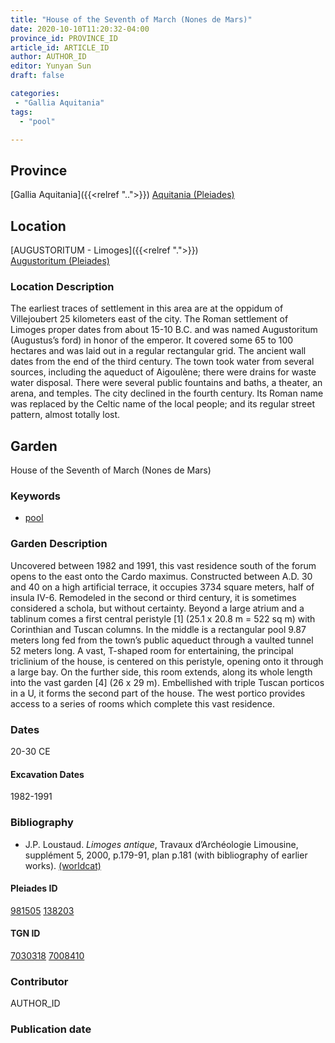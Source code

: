 ```yaml
---
title: "House of the Seventh of March (Nones de Mars)"
date: 2020-10-10T11:20:32-04:00
province_id: PROVINCE_ID
article_id: ARTICLE_ID
author: AUTHOR_ID
editor: Yunyan Sun
draft: false

categories:
 - "Gallia Aquitania"
tags:
  - "pool"

---
```


## Province

[Gallia Aquitania]({{<relref "..">}})
[Aquitania (Pleiades)](https://pleiades.stoa.org/places/981505)

<!--
## Province Description
-->

## Location

[AUGUSTORITUM  - Limoges]({{<relref ".">}}) \
[Augustoritum (Pleiades)](https://pleiades.stoa.org/places/138203)

### Location Description

The earliest traces of settlement in this area are at the oppidum of Villejoubert 25 kilometers east of the city.  The Roman settlement of Limoges proper dates from about 15-10 B.C. and was named Augustoritum (Augustus’s ford) in honor of the emperor.  It covered some 65 to 100 hectares and was laid out in a regular rectangular grid. The ancient wall dates from the end of the third century.  The town took water from several sources, including the aqueduct of Aigoulène; there were drains for waste water disposal.  There were several public fountains and baths, a theater, an arena, and temples.  The city declined in the fourth century. Its Roman name was replaced by the Celtic name of the local people; and its regular street pattern, almost totally lost.




## Garden

House of the Seventh of March (Nones de Mars)

### Keywords


- [pool](http://vocab.getty.edu/page/aat/300007347)


### Garden Description

Uncovered between 1982 and 1991, this vast residence south of the forum opens to the east onto the Cardo maximus.  Constructed between A.D. 30 and 40 on a high artificial terrace, it occupies 3734 square meters, half of insula IV-6.  Remodeled in the second or third century, it is sometimes considered a schola, but without certainty.
Beyond a large atrium and a tablinum comes a first central peristyle [1] (25.1 x 20.8 m = 522 sq m) with Corinthian and Tuscan columns.  In the middle is a rectangular pool 9.87 meters long fed from the town’s public aqueduct through a vaulted tunnel 52 meters long.  A vast, T-shaped room for entertaining, the principal triclinium of the house, is centered on this peristyle, opening onto it through a large bay.  On the further side, this room extends, along its whole length into the vast garden [4] (26 x 29 m).  Embellished with triple Tuscan porticos in a U, it forms the second part of the house.  The west portico provides access to a series of rooms which complete this vast residence.



<!--
### Maps

<!--
{{< figure src="IMG_URL" alt="ALT_TEXT" title="CAPTION" >}}
-->

<!--
### Plans
-->

<!--
### Images

{{< figure src="../images/Latimer_fig_15_or_10.1b.jpg" alt="Fig. 2: Reconstruction of the house and garden. Courtesy of K. Branigan." title="Fig. 2: Reconstruction of the house and garden. Courtesy of K. Branigan." >}}
-->
### Dates
20-30 CE

#### Excavation Dates  
 1982-1991
### Bibliography

*  J.P. Loustaud. *Limoges antique*, Travaux d’Archéologie Limousine, supplément 5, 2000, p.179-91, plan p.181 (with bibliography of earlier works). [(worldcat)](http://www.worldcat.org/oclc/905772372)




<!--#### Periodo ID-->

<!-- [PERIODO_ID](https://pleiades.stoa.org/places/PLEIADES_ID) -->

#### Pleiades ID

[981505](https://pleiades.stoa.org/places/981505)
[138203](https://pleiades.stoa.org/places/138203)

#### TGN ID

[7030318](http://vocab.getty.edu/page/tgn/7030318)
[7008410](http://vocab.getty.edu/page/tgn/7008410)

### Contributor

AUTHOR_ID

### Publication date


<!--### Related articles-->

<!-- Links to other related articles. Leave blank for now -->
